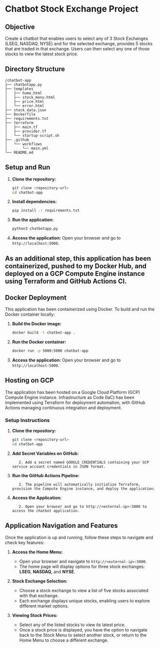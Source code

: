 # Chatbot Stock Exchange Project

## Objective
Create a chatbot that enables users to select any of 3 Stock Exchanges (LSEG, NASDAQ, NYSE) and for the selected exchange, provides 5 stocks that are traded in that exchange. Users can then select any one of those stocks to view the latest stock price.

## Directory Structure
```
/chatbot-app
├── chatbotapp.py
├── templates
│   ├── home.html
│   ├── stock_menu.html
│   ├── price.html
│   └── error.html
├── stock_data.json
├── Dockerfile
├── requirements.txt
├── terraform
│   ├── main.tf
│   ├── provider.tf
│   └── startup-script.sh
├── .github
│   └── workflows
│       └── main.yml
└── README.md
```

## Setup and Run
1. **Clone the repository:**
   ```sh
   git clone <repository-url>
   cd chatbot-app
   ```

2. **Install dependencies:**
   ```sh
   pip install -r requirements.txt
   ```

3. **Run the application:**
   ```sh
   python3 chatbotapp.py
   ```

4. **Access the application:** Open your browser and go to `http://localhost:5000`.

## As an additional step, this application has been containerized, pushed to my Docker Hub, and deployed on a GCP Compute Engine instance using Terraform and GitHub Actions CI.

## Docker Deployment
This application has been containerized using Docker. To build and run the Docker container locally:

1. **Build the Docker image:**
   ```sh
   docker build -t chatbot-app .
   ```

2. **Run the Docker container:**
   ```sh
   docker run -p 5000:5000 chatbot-app
   ```

3. **Access the application:** Open your browser and go to `http://localhost:5000`.


## Hosting on GCP
The application has been hosted on a Google Cloud Platform (GCP) Compute Engine instance. Infrastructure as Code (IaC) has been implemented using Terraform for deployment automation, with GitHub Actions managing continuous integration and deployment.

### Setup Instructions

1. **Clone the repository:**
   ```sh
   git clone <repository-url>
   cd chatbot-app
   ```
2. **Add Secret Variables on GitHub:**
   ```1. Go to Settings > Secrets and variables > Actions in your GitHub repository.
      2. Add a secret named GOOGLE_CREDENTIALS containing your GCP service account credentials in JSON format.
   ```
3. **Run the GitHub Actions Pipeline:**
   ```1. Push your changes to the main branch or manually trigger the GitHub Actions workflow.
      2. The pipeline will automatically initialize Terraform, provision the Compute Engine instance, and deploy the application.
   ```
2. **Access the Application:**
   ```1. Once the GitHub Actions workflow completes, note the external IP of the Compute Engine instance.
      2. Open your browser and go to http://<external-ip>:5000 to access the chatbot application.
   ```

## Application Navigation and Features

Once the application is up and running, follow these steps to navigate and check key features:

1. **Access the Home Menu:**
   - Open your browser and navigate to `http://<external-ip>:5000`.
   - The home page will display options for three stock exchanges: **LSEG**, **NASDAQ**, and **NYSE**.

2. **Stock Exchange Selection:**
   - Choose a stock exchange to view a list of five stocks associated with that exchange.
   - Each exchange displays unique stocks, enabling users to explore different market options.

3. **Viewing Stock Prices:**
   - Select any of the listed stocks to view its latest price.
   - Once a stock price is displayed, you have the option to navigate back to the Stock Menu to select another stock, or return to the Home Menu to choose a different exchange.
